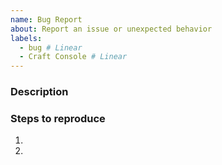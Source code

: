 ```yaml
---
name: Bug Report
about: Report an issue or unexpected behavior
labels:
  - bug # Linear
  - Craft Console # Linear
---
```


### Description



### Steps to reproduce

1.
2.
